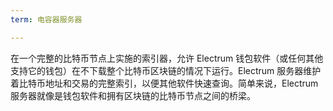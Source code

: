 ```yaml
---
term: 电容器服务器

---
```

在一个完整的比特币节点上实施的索引器，允许 Electrum 钱包软件（或任何其他支持它的钱包）在不下载整个比特币区块链的情况下运行。Electrum 服务器维护着比特币地址和交易的完整索引，以便其他软件快速查询。简单来说，Electrum 服务器就像是钱包软件和拥有区块链的比特币节点之间的桥梁。